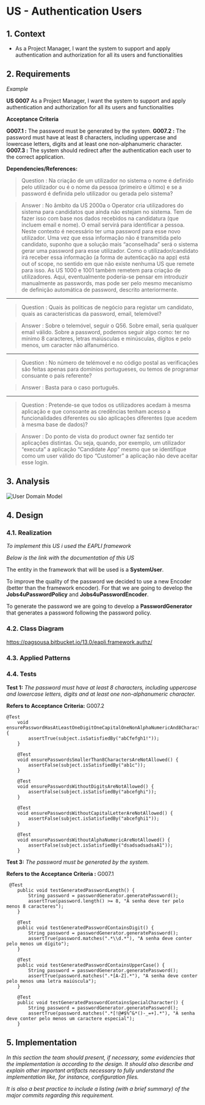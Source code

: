 # US - Authentication Users


## 1. Context

- As a Project Manager, I want the system to support and apply authentication and authorization for all its users and functionalities

## 2. Requirements

*Example*

**US G007** As  a Project Manager, I want the system to support and apply authentication and authorization for all its users and functionalities

**Acceptance Criteria**

**G007.1 :** The password must be generated by the system.
**G007.2 :** The password must have at least 8 characters, including uppercase and lowercase letters, digits and at least one non-alphanumeric character.
**G007.3 :** The system should redirect after the authentication each user to the correct application.

**Dependencies/References:**

>Question : Na criação de um utilizador no sistema o nome é definido pelo utilizador ou é o nome da pessoa (primeiro e último) e se a password é definida pelo utilizador ou gerada pelo sistema?

>Answer : No âmbito da US 2000a o Operator cria utilizadores do sistema para candidatos que ainda não estejam no sistema. Tem de fazer isso com base nos dados recebidos na candidatura (que incluem email e nome). O email servirá para identificar a pessoa. Neste contexto é necessário ter uma password para esse novo utilizador. Uma vez que essa informação não é transmitida pelo candidato, suponho que a solução mais “aconselhada” será o sistema gerar uma password para esse utilizador. Como o utilizador/candidato irá receber essa informação (a forma de autenticação na app) está out of scope, no sentido em que não existe nenhuma US que remete para isso. As US 1000 e 1001 também remetem para criação de utilizadores. Aqui, eventualmente poderia-se pensar em introduzir manualmente as passwords, mas pode ser pelo mesmo mecanismo de definição automática de password, descrito anteriormente.

------------------------------------------------------

>Question : Quais às politicas de negócio para registar um candidato, quais as caracteristicas da password, email, telemóvel?

>Answer : Sobre o telemóvel, seguir o Q56. Sobre email, seria qualquer email válido. Sobre a password, podemos seguir algo como: ter no mínimo 8 caracteres, letras maiúsculas e minúsculas, dígitos e pelo menos, um caracter não alfanumérico.


-------------------------------------------------------

>Question : No número de telémovel e no código postal as verificações são feitas apenas para domínios portugueses, ou temos de programar consuante o país referente?

>Answer : Basta para o caso português.


--------------------------------------------------------

>Question : Pretende-se que todos os utilizadores acedam à mesma aplicação e que consoante as credências tenham acesso a funcionalidades diferentes ou são aplicações diferentes (que acedem à mesma base de dados)?

>Answer : Do ponto de vista do product owner faz sentido ter aplicações distintas. Ou seja, quando, por exemplo, um utilizador “executa” a aplicação “Candidate App” mesmo que se identifique como um user válido do tipo “Customer” a aplicação não deve aceitar esse login.

## 3. Analysis

![User Domain Model](/svg/user-domain-model.svg)


## 4. Design

### 4.1. Realization
*To implement this US i used the EAPLI framework*

*Below is the link with the documentation of this US*

The entity in the framework that will be used is a **SystemUser**.

To improve the quality of the password we decided to use a new Encoder (better than the framework encoder). For that 
we are going to develop the **Jobs4uPasswordPolicy** and **Jobs4uPasswordEncoder**.

To generate the password we are going to develop a **PasswordGenerator** that generates a password following the password policy.

### 4.2. Class Diagram

https://pagsousa.bitbucket.io/13.0/eapli.framework.authz/

### 4.3. Applied Patterns

### 4.4. Tests


**Test 1:** *The password must have at least 8 characters, including uppercase and lowercase letters, digits and at least one non-alphanumeric character.*

**Refers to Acceptance Criteria:** G007.2


```
@Test
    void ensurePasswordHasAtLeastOneDigitOneCapitalOneNonAlphaNumericAnd8CharactersLong() {
        assertTrue(subject.isSatisfiedBy("abCfefgh1!"));
    }

    @Test
    void ensurePasswordsSmallerThan8CharactersAreNotAllowed() {
        assertFalse(subject.isSatisfiedBy("ab1c"));
    }

    @Test
    void ensurePasswordsWithoutDigitsAreNotAllowed() {
        assertFalse(subject.isSatisfiedBy("abcefghi"));
    }

    @Test
    void ensurePasswordsWithoutCapitalLetterAreNotAllowed() {
        assertFalse(subject.isSatisfiedBy("abcefghi1"));
    }

    @Test
    void ensurePasswordsWithoutAlphaNumericAreNotAllowed() {
        assertFalse(subject.isSatisfiedBy("dsadsadsadsaA1"));
    }
````


**Test 3:** *The password must be generated by the system.*

**Refers to the Acceptance Criteria :** G007.1

````
 @Test
    public void testGeneratedPasswordLength() {
        String password = passwordGenerator.generatePassword();
        assertTrue(password.length() >= 8, "A senha deve ter pelo menos 8 caracteres");
    }

    @Test
    public void testGeneratedPasswordContainsDigit() {
        String password = passwordGenerator.generatePassword();
        assertTrue(password.matches(".*\\d.*"), "A senha deve conter pelo menos um dígito");
    }

    @Test
    public void testGeneratedPasswordContainsUpperCase() {
        String password = passwordGenerator.generatePassword();
        assertTrue(password.matches(".*[A-Z].*"), "A senha deve conter pelo menos uma letra maiúscula");
    }

    @Test
    public void testGeneratedPasswordContainsSpecialCharacter() {
        String password = passwordGenerator.generatePassword();
        assertTrue(password.matches(".*[!@#$%^&*()-_=+].*"), "A senha deve conter pelo menos um caractere especial");
    }
````
## 5. Implementation

*In this section the team should present, if necessary, some evidencies that the implementation is according to the design. It should also describe and explain other important artifacts necessary to fully understand the implementation like, for instance, configuration files.*

*It is also a best practice to include a listing (with a brief summary) of the major commits regarding this requirement.*

